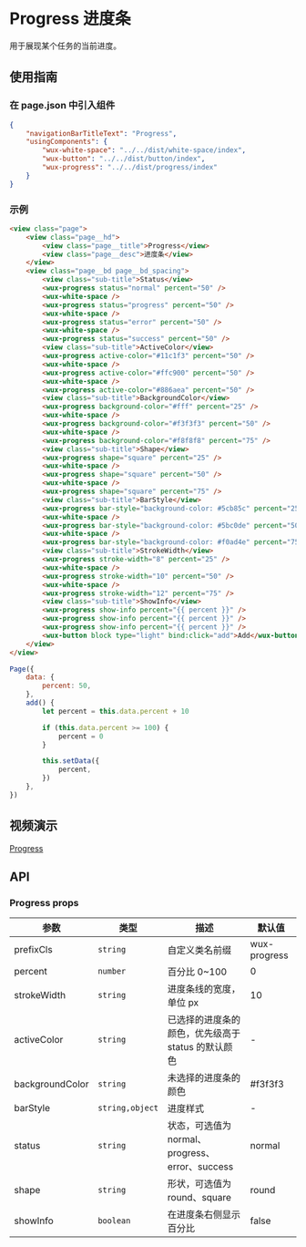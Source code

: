 # Progress 进度条

用于展现某个任务的当前进度。

## 使用指南

### 在 page.json 中引入组件

```json
{
    "navigationBarTitleText": "Progress",
    "usingComponents": {
        "wux-white-space": "../../dist/white-space/index",
        "wux-button": "../../dist/button/index",
        "wux-progress": "../../dist/progress/index"
    }
}
```

### 示例

```html
<view class="page">
    <view class="page__hd">
        <view class="page__title">Progress</view>
        <view class="page__desc">进度条</view>
    </view>
    <view class="page__bd page__bd_spacing">
        <view class="sub-title">Status</view>
        <wux-progress status="normal" percent="50" />
        <wux-white-space />
        <wux-progress status="progress" percent="50" />
        <wux-white-space />
        <wux-progress status="error" percent="50" />
        <wux-white-space />
        <wux-progress status="success" percent="50" />
        <view class="sub-title">ActiveColor</view>
        <wux-progress active-color="#11c1f3" percent="50" />
        <wux-white-space />
        <wux-progress active-color="#ffc900" percent="50" />
        <wux-white-space />
        <wux-progress active-color="#886aea" percent="50" />
        <view class="sub-title">BackgroundColor</view>
        <wux-progress background-color="#fff" percent="25" />
        <wux-white-space />
        <wux-progress background-color="#f3f3f3" percent="50" />
        <wux-white-space />
        <wux-progress background-color="#f8f8f8" percent="75" />
        <view class="sub-title">Shape</view>
        <wux-progress shape="square" percent="25" />
        <wux-white-space />
        <wux-progress shape="square" percent="50" />
        <wux-white-space />
        <wux-progress shape="square" percent="75" />
        <view class="sub-title">BarStyle</view>
        <wux-progress bar-style="background-color: #5cb85c" percent="25" />
        <wux-white-space />
        <wux-progress bar-style="background-color: #5bc0de" percent="50" />
        <wux-white-space />
        <wux-progress bar-style="background-color: #f0ad4e" percent="75" />
        <view class="sub-title">StrokeWidth</view>
        <wux-progress stroke-width="8" percent="25" />
        <wux-white-space />
        <wux-progress stroke-width="10" percent="50" />
        <wux-white-space />
        <wux-progress stroke-width="12" percent="75" />
        <view class="sub-title">ShowInfo</view>
        <wux-progress show-info percent="{{ percent }}" />
        <wux-progress show-info percent="{{ percent }}" />
        <wux-progress show-info percent="{{ percent }}" />
        <wux-button block type="light" bind:click="add">Add</wux-button>
    </view>
</view>
```

```js
Page({
    data: {
        percent: 50,
    },
    add() {
        let percent = this.data.percent + 10

        if (this.data.percent >= 100) {
            percent = 0
        }

        this.setData({
            percent,
        })
    },
})
```

## 视频演示

[Progress](./_media/progress.mp4 ':include :type=iframe width=375px height=667px')

## API

### Progress props

| 参数 | 类型 | 描述 | 默认值 |
| --- | --- | --- | --- |
| prefixCls | <code>string</code> | 自定义类名前缀 | wux-progress |
| percent | <code>number</code> | 百分比 0~100 | 0 |
| strokeWidth | <code>string</code> | 进度条线的宽度，单位 px | 10 |
| activeColor | <code>string</code> | 已选择的进度条的颜色，优先级高于 status 的默认颜色 | - |
| backgroundColor | <code>string</code> | 未选择的进度条的颜色 | #f3f3f3 |
| barStyle | <code>string,object</code> | 进度样式 | - |
| status | <code>string</code> | 状态，可选值为 normal、progress、error、success | normal |
| shape | <code>string</code> | 形状，可选值为 round、square | round |
| showInfo | <code>boolean</code> | 在进度条右侧显示百分比 | false |